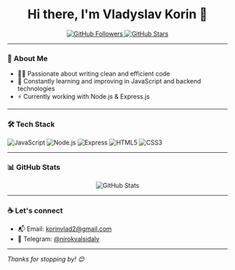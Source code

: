 <h1 align="center">Hi there, I'm Vladyslav Korin 👋</h1>


<p align="center">
  <a href="https://github.com/vldkorin">
    <img src="https://img.shields.io/github/followers/vldkorin?label=Follow&style=social" alt="GitHub Followers" />
  </a>
  <a href="https://github.com/vldkorin">
    <img src="https://img.shields.io/github/stars/vldkorin?affiliations=OWNER%2CCOLLABORATOR&style=social" alt="GitHub Stars" />
  </a>
</p>

---

### 🧠 About Me

- 🧑‍💻 Passionate about writing clean and efficient code  
- 🌱 Constantly learning and improving in JavaScript and backend technologies  
- ⚡ Currently working with Node.js & Express.js  

---

### 🛠️ Tech Stack

![JavaScript](https://img.shields.io/badge/-JavaScript-F7DF1E?style=flat-square&logo=javascript&logoColor=black)
![Node.js](https://img.shields.io/badge/-Node.js-339933?style=flat-square&logo=node.js&logoColor=white)
![Express](https://img.shields.io/badge/-Express.js-000000?style=flat-square&logo=express&logoColor=white)
![HTML5](https://img.shields.io/badge/-HTML5-E34F26?style=flat-square&logo=html5&logoColor=white)
![CSS3](https://img.shields.io/badge/-CSS3-1572B6?style=flat-square&logo=css3)

---

### 📊 GitHub Stats

<p align="center">
  <img src="https://github-readme-stats.vercel.app/api?username=vldkorin&show_icons=true&theme=radical" alt="GitHub Stats" />
</p>

---

### ☕ Let's connect

- 📬 Email: [korinvlad2@gmail.com](mailto:korinvlad2@gmail.com)  
- 💬 Telegram: [@nirokvalsidalv](https://t.me/nirokvalsidalv)

---

_Thanks for stopping by! 😊_
